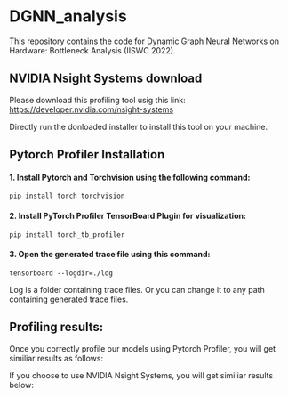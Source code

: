 # DGNN_analysis
This repository contains the code for Dynamic Graph Neural Networks on Hardware: Bottleneck Analysis (IISWC 2022).

## NVIDIA Nsight Systems download

Please download this profiling tool usig this link: https://developer.nvidia.com/nsight-systems

Directly run the donloaded installer to install this tool on your machine.

## Pytorch Profiler Installation

#### 1. Install Pytorch and Torchvision using the following command:

```{bash}
pip install torch torchvision
```
#### 2. Install PyTorch Profiler TensorBoard Plugin for visualization:

```{bash}
pip install torch_tb_profiler
```

#### 3. Open the generated trace file using this command:

```{bash}
tensorboard --logdir=./log
```
Log is a folder containing trace files. Or you can change it to any path containing generated trace files.

## Profiling results:

Once you correctly profile our models using Pytorch Profiler, you will get similiar results as follows:

If you choose to use NVIDIA Nsight Systems, you will get similiar results below:
